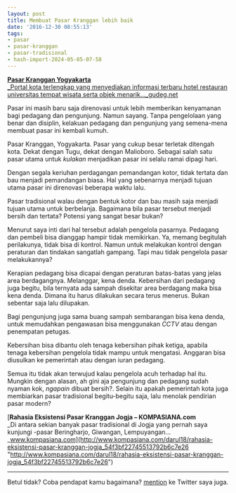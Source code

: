 ```yaml
---
layout: post
title: Membuat Pasar Kranggan lebih baik
date: '2016-12-30 08:55:13'
tags:
- pasar
- pasar-kranggan
- pasar-tradisional
- hash-import-2024-05-05-07-58
---
```


[**Pasar Kranggan Yogyakarta**  
_Portal kota terlengkap yang menyediakan informasi terbaru hotel restauran universitas tempat wisata serta objek menarik…_gudeg.net](https://gudeg.net/direktori/1362/pasar-kranggan-yogyakarta.html "https://gudeg.net/direktori/1362/pasar-kranggan-yogyakarta.html")

Pasar ini masih baru saja direnovasi untuk lebih memberikan kenyamanan bagi pedagang dan pengunjung. Namun sayang. Tanpa pengelolaan yang benar dan disiplin, kelakuan pedagang dan pengunjung yang semena-mena membuat pasar ini kembali kumuh.

Pasar Kranggan, Yogyakarta. Pasar yang cukup besar terletak ditengah kota. Dekat dengan Tugu, dekat dengan Malioboro. Sebagai salah satu pasar utama untuk _kulakan_ menjadikan pasar ini selalu ramai dipagi hari.

Dengan segala keriuhan perdagangan pemandangan kotor, tidak tertata dan bau menjadi pemandangan biasa. Hal yang sebenarnya menjadi tujuan utama pasar ini direnovasi beberapa waktu lalu.

Pasar tradisional walau dengan bentuk kotor dan bau masih saja menjadi tujuan utama untuk berbelanja. Bagaimana bila pasar tersebut menjadi bersih dan tertata? Potensi yang sangat besar bukan?

Menurut saya inti dari hal tersebut adalah pengelola pasarnya. Pedagang dan pembeli bisa dianggap hampir tidak memikirkan. Ya, memang begitulah perilakunya, tidak bisa di kontrol. Namun untuk melakukan kontrol dengan peraturan dan tindakan sangatlah gampang. Tapi mau tidak pengelola pasar melakukannya?

Kerapian pedagang bisa dicapai dengan peraturan batas-batas yang jelas area berdagangnya. Melanggar, kena denda. Kebersihan dari pedagang juga begitu, bila ternyata ada sampah disekitar area berdagang maka bisa kena denda. Dimana itu harus dilakukan secara terus menerus. Bukan sebentar saja lalu dilupakan.

Bagi pengunjung juga sama buang sampah sembarangan bisa kena denda, untuk memudahkan pengawasan bisa menggunakan _CCTV_ atau dengan penempatan petugas.

Kebersihan bisa dibantu oleh tenaga kebersihan pihak ketiga, apabila tenaga kebersihan pengelola tidak mampu untuk mengatasi. Anggaran bisa diusulkan ke pemerintah atau dengan iuran pedagang.

Semua itu tidak akan terwujud kalau pengelola acuh terhadap hal itu. Mungkin dengan alasan, ah gini aja pengunjung dan pedagang sudah nyaman kok, _ngapain_ dibuat bersih?. Selain itu apakah pemerintah kota juga membiarkan pasar tradisional begitu-begitu saja, lalu menolak pendirian pasar modern?

[**Rahasia Eksistensi Pasar Kranggan Jogja – KOMPASIANA.com**  
_Di antara sekian banyak pasar tradisional di Jogja yang pernah saya kunjungi -pasar Beringharjo, Giwangan, Lempuyangan…_www.kompasiana.com](http://www.kompasiana.com/darul18/rahasia-eksistensi-pasar-kranggan-jogja_54f3bf22745513792b6c7e26 "http://www.kompasiana.com/darul18/rahasia-eksistensi-pasar-kranggan-jogja_54f3bf22745513792b6c7e26")

* * *

Betul tidak? Coba pendapat kamu bagaimana? [mention](http://twitter.com/devilpenakut) ke Twitter saya juga.
